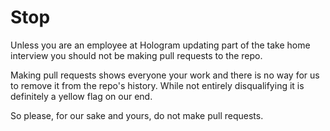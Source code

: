 # Stop

Unless you are an employee at Hologram updating part of the take home interview you should not be making pull requests to the repo.

Making pull requests shows everyone your work and there is no way for us to remove it from the repo's history. While not entirely disqualifying it is definitely a yellow flag on our end.

So please, for our sake and yours, do not make pull requests.
